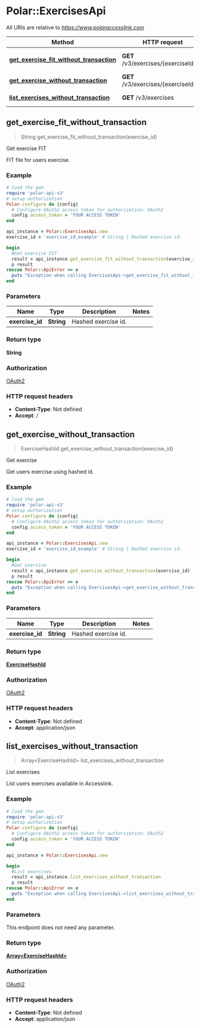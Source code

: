 # Polar::ExercisesApi

All URIs are relative to *https://www.polaraccesslink.com*

Method | HTTP request | Description
------------- | ------------- | -------------
[**get_exercise_fit_without_transaction**](ExercisesApi.md#get_exercise_fit_without_transaction) | **GET** /v3/exercises/{exerciseId}/fit | Get exercise FIT
[**get_exercise_without_transaction**](ExercisesApi.md#get_exercise_without_transaction) | **GET** /v3/exercises/{exerciseId} | Get exercise
[**list_exercises_without_transaction**](ExercisesApi.md#list_exercises_without_transaction) | **GET** /v3/exercises | List exercises



## get_exercise_fit_without_transaction

> String get_exercise_fit_without_transaction(exercise_id)

Get exercise FIT

FIT file for users exercise.

### Example

```ruby
# load the gem
require 'polar-api-v3'
# setup authorization
Polar.configure do |config|
  # Configure OAuth2 access token for authorization: OAuth2
  config.access_token = 'YOUR ACCESS TOKEN'
end

api_instance = Polar::ExercisesApi.new
exercise_id = 'exercise_id_example' # String | Hashed exercise id.

begin
  #Get exercise FIT
  result = api_instance.get_exercise_fit_without_transaction(exercise_id)
  p result
rescue Polar::ApiError => e
  puts "Exception when calling ExercisesApi->get_exercise_fit_without_transaction: #{e}"
end
```

### Parameters


Name | Type | Description  | Notes
------------- | ------------- | ------------- | -------------
 **exercise_id** | **String**| Hashed exercise id. | 

### Return type

**String**

### Authorization

[OAuth2](../README.md#OAuth2)

### HTTP request headers

- **Content-Type**: Not defined
- **Accept**: */*


## get_exercise_without_transaction

> ExerciseHashId get_exercise_without_transaction(exercise_id)

Get exercise

Get users exercise using hashed id.

### Example

```ruby
# load the gem
require 'polar-api-v3'
# setup authorization
Polar.configure do |config|
  # Configure OAuth2 access token for authorization: OAuth2
  config.access_token = 'YOUR ACCESS TOKEN'
end

api_instance = Polar::ExercisesApi.new
exercise_id = 'exercise_id_example' # String | Hashed exercise id.

begin
  #Get exercise
  result = api_instance.get_exercise_without_transaction(exercise_id)
  p result
rescue Polar::ApiError => e
  puts "Exception when calling ExercisesApi->get_exercise_without_transaction: #{e}"
end
```

### Parameters


Name | Type | Description  | Notes
------------- | ------------- | ------------- | -------------
 **exercise_id** | **String**| Hashed exercise id. | 

### Return type

[**ExerciseHashId**](ExerciseHashId.md)

### Authorization

[OAuth2](../README.md#OAuth2)

### HTTP request headers

- **Content-Type**: Not defined
- **Accept**: application/json


## list_exercises_without_transaction

> Array&lt;ExerciseHashId&gt; list_exercises_without_transaction

List exercises

List users exercises available in Accesslink.

### Example

```ruby
# load the gem
require 'polar-api-v3'
# setup authorization
Polar.configure do |config|
  # Configure OAuth2 access token for authorization: OAuth2
  config.access_token = 'YOUR ACCESS TOKEN'
end

api_instance = Polar::ExercisesApi.new

begin
  #List exercises
  result = api_instance.list_exercises_without_transaction
  p result
rescue Polar::ApiError => e
  puts "Exception when calling ExercisesApi->list_exercises_without_transaction: #{e}"
end
```

### Parameters

This endpoint does not need any parameter.

### Return type

[**Array&lt;ExerciseHashId&gt;**](ExerciseHashId.md)

### Authorization

[OAuth2](../README.md#OAuth2)

### HTTP request headers

- **Content-Type**: Not defined
- **Accept**: application/json


